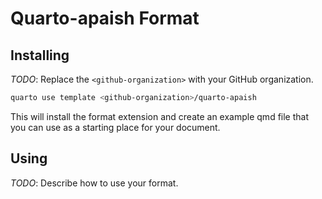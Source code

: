 # Quarto-apaish Format

## Installing

_TODO_: Replace the `<github-organization>` with your GitHub organization.

```bash
quarto use template <github-organization>/quarto-apaish
```

This will install the format extension and create an example qmd file
that you can use as a starting place for your document.

## Using

_TODO_: Describe how to use your format.

